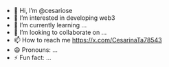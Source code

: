 - 👋 Hi, I’m @cesariose
- 👀 I’m interested in developing web3
- 🌱 I’m currently learning ...
- 💞️ I’m looking to collaborate on ...
- 📫 How to reach me https://x.com/CesarinaTa78543
- 😄 Pronouns: ...
- ⚡ Fun fact: ...

<!---
cesariose/cesariose is a ✨ special ✨ repository because its `README.md` (this file) appears on your GitHub profile.
You can click the Preview link to take a look at your changes.
--->
